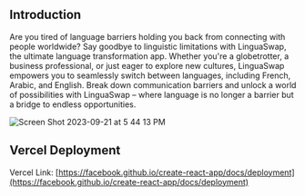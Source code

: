## Introduction

Are you tired of language barriers holding you back from connecting with people worldwide? Say goodbye to linguistic limitations with LinguaSwap, the ultimate language transformation app. Whether you're a globetrotter, a business professional, or just eager to explore new cultures, LinguaSwap empowers you to seamlessly switch between languages, including French, Arabic, and English. Break down communication barriers and unlock a world of possibilities with LinguaSwap – where language is no longer a barrier but a bridge to endless opportunities.

![Screen Shot 2023-09-21 at 5 44 13 PM](https://github.com/Oscar-Santos/Languages_Localization_App/assets/83252572/3d613db4-8e10-43d7-9e0a-554003d351e1)


## Vercel Deployment

Vercel Link: [https://facebook.github.io/create-react-app/docs/deployment](https://facebook.github.io/create-react-app/docs/deployment)


